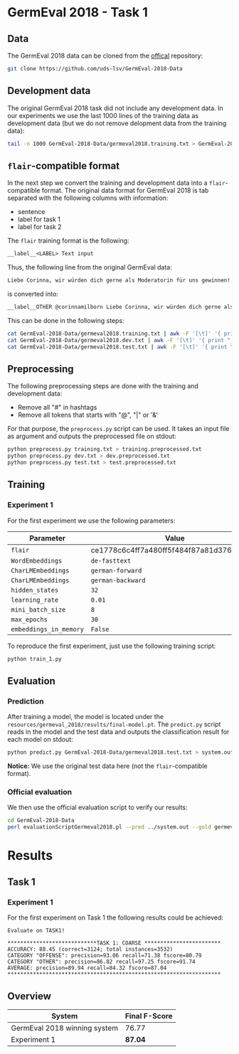 # GermEval 2018 - Task 1

## Data

The GermEval 2018 data can be cloned from the [offical](https://github.com/uds-lsv/GermEval-2018-Data)
repository:

```bash
git clone https://github.com/uds-lsv/GermEval-2018-Data
```

## Development data

The original GermEval 2018 task did not include any development data.
In our experiments we use the last 1000 lines of the training data as
development data (but we do not remove delopment data from the training data):

```bash
tail -n 1000 GermEval-2018-Data/germeval2018.training.txt > GermEval-2018-Data/germeval2018.dev.txt
```

## `flair`-compatible format

In the next step we convert the training and development data into a
`flair`-compatible format. The original data format for GermEval 2018 is
tab separated with the following columns with information:

* sentence
* label for task 1
* label for task 2

The `flair` training format is the following:

```txt
__label__<LABEL> Text input
```

Thus, the following line from the original GermEval data:

```txt
Liebe Corinna, wir würden dich gerne als Moderatorin für uns gewinnen! Wärst du begeisterbar? OTHER OTHER
```

is converted into:

```txt
__label__OTHER @corinnamilborn Liebe Corinna, wir würden dich gerne als Moderatorin für uns gewinnen! Wärst du begeisterbar?
```

This can be done in the following steps:

```bash
cat GermEval-2018-Data/germeval2018.training.txt | awk -F '[\t]' '{ print "__label__" $2,$1 }' > training.txt
cat GermEval-2018-Data/germeval2018.dev.txt | awk -F '[\t]' '{ print "__label__" $2,$1 }' > dev.txt
cat GermEval-2018-Data/germeval2018.test.txt | awk -F '[\t]' '{ print "__label__" $2,$1 }' > test.txt
```

## Preprocessing

The following preprocessing steps are done with the training and development
data:

* Remove all "#" in hashtags
* Remove all tokens that starts with "@", "|" or '&'

For that purpose, the `preprocess.py` script can be used. It takes an input
file as argument and outputs the preprocessed file on stdout:

```bash
python preprocess.py training.txt > training.preprocessed.txt
python preprocess.py dev.txt > dev.preprocessed.txt
python preprocess.py test.txt > test.preprocessed.txt
```

## Training

### Experiment 1

For the first experiment we use the following parameters:

| Parameter              | Value
| ---------------------- | -----
| `flair`                | ce1778c6c4ff7a480ff5f484f87a81d3769a5871
| `WordEmbeddings`       | `de-fasttext`
| `CharLMEmbeddings`     | `german-forward`
| `CharLMEmbeddings`     | `german-backward`
| `hidden_states`        | `32`
| `learning_rate`        | `0.01`
| `mini_batch_size`      | `8`
| `max_epochs`           | `30`
| `embeddings_in_memory` | `False`

To reproduce the first experiment, just use the following training script:

```bash
python train_1.py
```

## Evaluation

### Prediction

After training a model, the model is located under the
`resources/germeval_2018/results/final-model.pt`. The `predict.py` script reads
in the model and the test data and outputs the classification result for each
model on stdout:

```bash
python predict.py GermEval-2018-Data/germeval2018.test.txt > system.out
```

**Notice:** We use the original test data here (not the `flair`-compatible
format).

### Official evaluation

We then use the official evaluation script to verify our results:

```bash
cd GermEval-2018-Data
perl evaluationScriptGermeval2018.pl --pred ../system.out --gold germeval2018.test.txt --task 1
```

# Results

## Task 1

### Experiment 1

For the first experiment on Task 1 the following results could be achieved:

```text
Evaluate on TASK1!

****************************TASK 1: COARSE ************************
ACCURACY: 88.45 (correct=3124; total instances=3532)
CATEGORY "OFFENSE": precision=93.06 recall=71.38 fscore=80.79
CATEGORY "OTHER": precision=86.82 recall=97.25 fscore=91.74
AVERAGE: precision=89.94 recall=84.32 fscore=87.04
*******************************************************************
```

## Overview

| System                       | Final F-Score
| ---------------------------- | -------------
| GermEval 2018 winning system | 76.77
| Experiment 1                 | **87.04**
